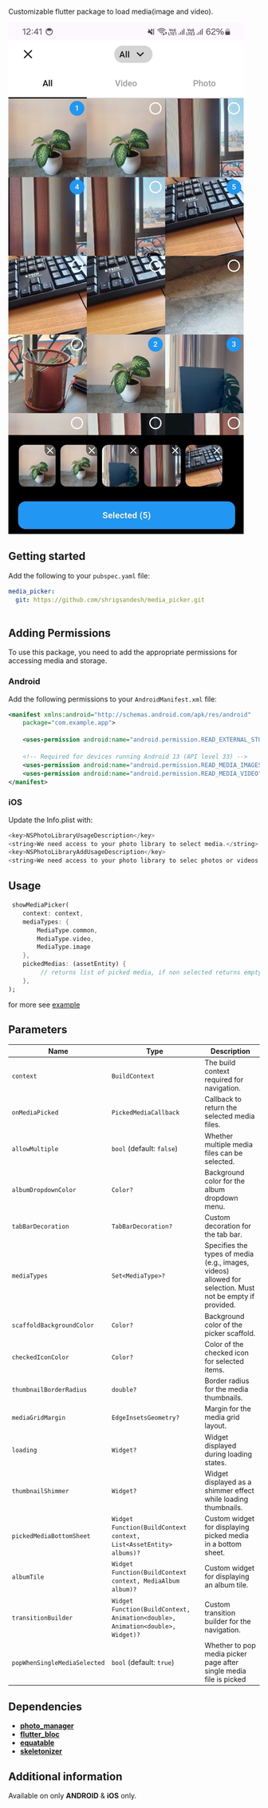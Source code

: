 Customizable flutter package to load media(image and video).

![Sample image](https://github.com/shrigsandesh/media_picker/blob/main/assets/sample.jpg)

## Getting started

Add the following to your `pubspec.yaml` file:

```yaml
media_picker:
  git: https://github.com/shrigsandesh/media_picker.git 
      

```

## Adding Permissions

To use this package, you need to add the appropriate permissions for accessing media and storage.

### Android

Add the following permissions to your `AndroidManifest.xml` file:

```xml
<manifest xmlns:android="http://schemas.android.com/apk/res/android"
    package="com.example.app">
    
    <uses-permission android:name="android.permission.READ_EXTERNAL_STORAGE" />
    
    <!-- Required for devices running Android 13 (API level 33) -->
    <uses-permission android:name="android.permission.READ_MEDIA_IMAGES" />
    <uses-permission android:name="android.permission.READ_MEDIA_VIDEO" />
</manifest>
```

### iOS

Update the Info.plist with:

```swift
<key>NSPhotoLibraryUsageDescription</key>
<string>We need access to your photo library to select media.</string>
<key>NSPhotoLibraryAddUsageDescription</key>
<string>We need access to your photo library to selec photos or videos.</string>
```

## Usage

```dart
 showMediaPicker(
    context: context,
    mediaTypes: {
        MediaType.common,
        MediaType.video,
        MediaType.image
    },
    pickedMedias: (assetEntity) {
         // returns list of picked media, if non selected returns empty list
    },
);
```
for more see [example](https://github.com/shrigsandesh/media_picker/tree/main/example)

## Parameters

| **Name**                 | **Type**                                                                                       | **Description**                                                                                                                                 |
|--------------------------|------------------------------------------------------------------------------------------------|-------------------------------------------------------------------------------------------------------------------------------------------------|
| `context`                | `BuildContext`                                                                                | The build context required for navigation.                                                                                                    |
| `onMediaPicked`           | `PickedMediaCallback`                                                                         | Callback to return the selected media files.                                                                                                 |
| `allowMultiple`          | `bool` (default: `false`)                                                                     | Whether multiple media files can be selected.                                                                                                |
| `albumDropdownColor`     | `Color?`                                                                                      | Background color for the album dropdown menu.                                                                                                |
| `tabBarDecoration`       | `TabBarDecoration?`                                                                           | Custom decoration for the tab bar.                                                                                                           |
| `mediaTypes`             | `Set<MediaType>?`                                                                             | Specifies the types of media (e.g., images, videos) allowed for selection. Must not be empty if provided.                                    |
| `scaffoldBackgroundColor`| `Color?`                                                                                      | Background color of the picker scaffold.                                                                                                     |
| `checkedIconColor`       | `Color?`                                                                                      | Color of the checked icon for selected items.                                                                                                |
| `thumbnailBorderRadius`  | `double?`                                                                                     | Border radius for the media thumbnails.                                                                                                      |
| `mediaGridMargin`        | `EdgeInsetsGeometry?`                                                                         | Margin for the media grid layout.                                                                                                            |
| `loading`                | `Widget?`                                                                                     | Widget displayed during loading states.                                                                                                     |
| `thumbnailShimmer`       | `Widget?`                                                                                     | Widget displayed as a shimmer effect while loading thumbnails.                                                                              |
| `pickedMediaBottomSheet` | `Widget Function(BuildContext context, List<AssetEntity> albums)?`                            | Custom widget for displaying picked media in a bottom sheet.                                                                                |
| `albumTile`              | `Widget Function(BuildContext context, MediaAlbum album)?`                                    | Custom widget for displaying an album tile.                                                                                                 |
| `transitionBuilder`      | `Widget Function(BuildContext, Animation<double>, Animation<double>, Widget)?`               | Custom transition builder for the navigation.                                                                                               |
| `popWhenSingleMediaSelected`              | `bool` (default: `true`) |                                   Whether to pop media picker page after single media file is picked   |


## Dependencies

- **[photo_manager](https://pub.dev/packages/photo_manager)**
- **[flutter_bloc](https://pub.dev/packages/flutter_bloc)**
- **[equatable](https://pub.dev/packages/equatable)**
- **[skeletonizer](https://pub.dev/packages/skeletonizer)**


## Additional information

Available on only **ANDROID** & **iOS** only. 
